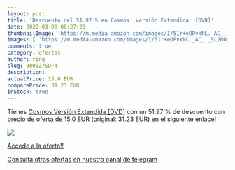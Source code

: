 ```yaml
---
layout: post
title: 'Descuento del 51.97 % en Cosmos  Versión Extendida  [DVD]'
date: 2020-03-08 00:27:23
thumbnailImage: 'https://m.media-amazon.com/images/I/51r+eOPvkNL._AC_._SL200_.jpg'
images: [ 'https://m.media-amazon.com/images/I/51r+eOPvkNL._AC_._SL200_.jpg' ]
comments: true
category: ofertas
author: ring
slug: B003Z7SDF4
description:
actualPrice: 15.0 EUR
comparePrice: 31.23 EUR
inStock: true
---
```


Tienes [Cosmos  Versión Extendida  [DVD]](https://www.amazon.com/dp/B003Z7SDF4/?tag=redken08-20) con un 51.97 % de descuento con precio de oferta de 15.0 EUR (original: 31.23 EUR) en el siguiente enlace!

[![](https://m.media-amazon.com/images/I/51r+eOPvkNL._AC_._SL200_.jpg)](https://www.amazon.com/dp/B003Z7SDF4/?tag=redken08-20)

[Accede a la oferta!!](https://www.amazon.com/dp/B003Z7SDF4/?tag=redken08-20)

[Consulta otras ofertas en nuestro canal de telegram](https://t.me/s/ofertas25)

